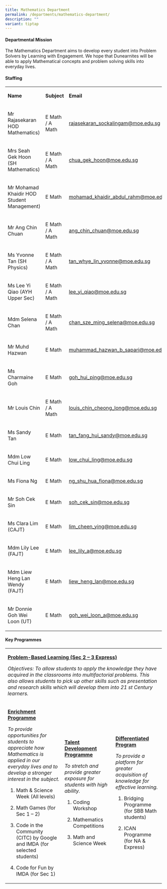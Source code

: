 ```yaml
---
title: Mathematics Department
permalink: /departments/mathematics-department/
description: ""
variant: tiptap
---
```

<h4>Departmental Mission</h4>
<p>The Mathematics Department aims to develop every student into Problem
    Solvers by Learning&nbsp;with Engagement. We hope that Dunearnites will
    be able to apply Mathematical concepts and&nbsp;problem solving skills
    into everyday lives.</p>
<h4>Staffing</h4>
<table>
    <tbody>
        <tr>
            <td rowspan="1" colspan="1">
                <p><strong>Name</strong>
                </p>
            </td>
            <td rowspan="1" colspan="1">
                <p><strong>Subject</strong>
                </p>
            </td>
            <td rowspan="1" colspan="1">
                <p><strong>Email</strong>
                </p>
            </td>
        </tr>
        <tr>
            <td rowspan="1" colspan="1">
                <p>Mr Rajasekaran HOD Mathematics)</p>
            </td>
            <td rowspan="1" colspan="1">
                <p>E Math / A Math</p>
            </td>
            <td rowspan="1" colspan="1">
                <p><a href="mailto:rajasekaran_sockalingam@moe.edu.sg" rel="noopener noreferrer nofollow" target="_blank">rajasekaran_sockalingam@moe.edu.sg</a>
                </p>
            </td>
        </tr>
        <tr>
            <td rowspan="1" colspan="1">
                <p>Mrs Seah Gek Hoon (SH Mathematics)</p>
            </td>
            <td rowspan="1" colspan="1">
                <p>E Math / A Math</p>
            </td>
            <td rowspan="1" colspan="1">
                <p><a href="mailto:chua_gek_hoon@moe.edu.sg" rel="noopener noreferrer nofollow" target="_blank">chua_gek_hoon@moe.edu.sg</a>
                </p>
            </td>
        </tr>
        <tr>
            <td rowspan="1" colspan="1">
                <p>Mr Mohamad Khaidir HOD Student Management)</p>
            </td>
            <td rowspan="1" colspan="1">
                <p>E Math</p>
            </td>
            <td rowspan="1" colspan="1">
                <p><a href="mailto:mohamad_khaidir_abdul_rahm@moe.edu.sg" rel="noopener noreferrer nofollow" target="_blank">mohamad_khaidir_abdul_rahm@moe.edu.sg</a>
                </p>
            </td>
        </tr>
        <tr>
            <td rowspan="1" colspan="1">
                <p>Mr Ang Chin Chuan</p>
            </td>
            <td rowspan="1" colspan="1">
                <p>E Math / A Math</p>
            </td>
            <td rowspan="1" colspan="1">
                <p><a href="mailto:ang_chin_chuan@moe.edu.sg" rel="noopener noreferrer nofollow" target="_blank">ang_chin_chuan@moe.edu.sg</a>
                </p>
            </td>
        </tr>
        <tr>
            <td rowspan="1" colspan="1">
                <p>Ms Yvonne Tan (SH Physics)</p>
            </td>
            <td rowspan="1" colspan="1">
                <p>E Math / A Math</p>
            </td>
            <td rowspan="1" colspan="1">
                <p><a href="mailto:tan_whye_lin_yvonne@moe.edu.sg" rel="noopener noreferrer nofollow" target="_blank">tan_whye_lin_yvonne@moe.edu.sg</a>
                </p>
            </td>
        </tr>
        <tr>
            <td rowspan="1" colspan="1">
                <p>Ms Lee Yi Qiao (AYH Upper Sec)</p>
            </td>
            <td rowspan="1" colspan="1">
                <p>E Math / A Math</p>
            </td>
            <td rowspan="1" colspan="1">
                <p><a href="mailto:lee_yi_qiao@moe.edu.sg" rel="noopener noreferrer nofollow" target="_blank">lee_yi_qiao@moe.edu.sg</a>
                </p>
            </td>
        </tr>
        <tr>
            <td rowspan="1" colspan="1">
                <p>Mdm Selena Chan</p>
            </td>
            <td rowspan="1" colspan="1">
                <p>E Math / A Math</p>
            </td>
            <td rowspan="1" colspan="1">
                <p><a href="mailto:chan_sze_ming_selena@moe.edu.sg" rel="noopener noreferrer nofollow" target="_blank">chan_sze_ming_selena@moe.edu.sg</a>
                </p>
            </td>
        </tr>
        <tr>
            <td rowspan="1" colspan="1">
                <p>Mr Muhd Hazwan</p>
            </td>
            <td rowspan="1" colspan="1">
                <p>E Math</p>
            </td>
            <td rowspan="1" colspan="1">
                <p><a href="mailto:muhammad_hazwan_b_sapari@moe.edu.sg" rel="noopener noreferrer nofollow" target="_blank">muhammad_hazwan_b_sapari@moe.edu.sg</a>
                </p>
            </td>
        </tr>
        <tr>
            <td rowspan="1" colspan="1">
                <p>Ms Charmaine Goh</p>
            </td>
            <td rowspan="1" colspan="1">
                <p>E Math</p>
            </td>
            <td rowspan="1" colspan="1">
                <p><a href="mailto:goh_hui_ping@moe.edu.sg" rel="noopener noreferrer nofollow" target="_blank">goh_hui_ping@moe.edu.sg</a>
                </p>
            </td>
        </tr>
        <tr>
            <td rowspan="1" colspan="1">
                <p>Mr Louis Chin</p>
            </td>
            <td rowspan="1" colspan="1">
                <p>E Math / A Math</p>
            </td>
            <td rowspan="1" colspan="1">
                <p><a href="mailto:louis_chin_cheong_long@moe.edu.sg" rel="noopener noreferrer nofollow" target="_blank">louis_chin_cheong_long@moe.edu.sg</a>
                </p>
            </td>
        </tr>
        <tr>
            <td rowspan="1" colspan="1">
                <p>Ms Sandy Tan</p>
            </td>
            <td rowspan="1" colspan="1">
                <p>E Math</p>
            </td>
            <td rowspan="1" colspan="1">
                <p><a href="mailto:tan_fang_hui_sandy@moe.edu.sg" rel="noopener noreferrer nofollow" target="_blank">tan_fang_hui_sandy@moe.edu.sg</a>
                </p>
            </td>
        </tr>
        <tr>
            <td rowspan="1" colspan="1">
                <p>Mdm Low Chui Ling</p>
            </td>
            <td rowspan="1" colspan="1">
                <p>E Math</p>
            </td>
            <td rowspan="1" colspan="1">
                <p><a href="mailto:low_chui_ling@moe.edu.sg" rel="noopener noreferrer nofollow" target="_blank">low_chui_ling@moe.edu.sg</a>
                </p>
            </td>
        </tr>
        <tr>
            <td rowspan="1" colspan="1">
                <p>Ms Fiona Ng</p>
            </td>
            <td rowspan="1" colspan="1">
                <p>E Math</p>
            </td>
            <td rowspan="1" colspan="1">
                <p><a href="mailto:ng_shu_hua_fiona@moe.edu.sg" rel="noopener noreferrer nofollow" target="_blank">ng_shu_hua_fiona@moe.edu.sg</a>
                </p>
            </td>
        </tr>
        <tr>
            <td rowspan="1" colspan="1">
                <p>Mr Soh Cek Sin</p>
            </td>
            <td rowspan="1" colspan="1">
                <p>E Math</p>
            </td>
            <td rowspan="1" colspan="1">
                <p><a href="mailto:soh_cek_sin@moe.edu.sg" rel="noopener noreferrer nofollow" target="_blank">soh_cek_sin@moe.edu.sg</a>
                </p>
            </td>
        </tr>
        <tr>
            <td rowspan="1" colspan="1">
                <p>Ms Clara Lim (CAJT)</p>
            </td>
            <td rowspan="1" colspan="1">
                <p>E Math</p>
            </td>
            <td rowspan="1" colspan="1">
                <p><a href="lim_cheen_ying@moe.edu.sg" rel="noopener noreferrer nofollow" target="_blank">lim_cheen_ying@moe.edu.sg</a>
                </p>
            </td>
        </tr>
        <tr>
            <td rowspan="1" colspan="1">
                <p>Mdm Lily Lee (FAJT)</p>
            </td>
            <td rowspan="1" colspan="1">
                <p>E Math</p>
            </td>
            <td rowspan="1" colspan="1">
                <p><a href="lee_lily_a@moe.edu.sg" rel="noopener noreferrer nofollow" target="_blank">lee_lily_a@moe.edu.sg</a>
                </p>
            </td>
        </tr>
        <tr>
            <td rowspan="1" colspan="1">
                <p>Mdm Liew Heng Lan Wendy (FAJT)</p>
            </td>
            <td rowspan="1" colspan="1">
                <p>E Math</p>
            </td>
            <td rowspan="1" colspan="1">
                <p><a href="liew_heng_lan@moe.edu.sg" rel="noopener noreferrer nofollow" target="_blank">liew_heng_lan@moe.edu.sg</a>
                </p>
            </td>
        </tr>
        <tr>
            <td rowspan="1" colspan="1">
                <p>Mr Donnie Goh Wei Loon (UT)</p>
            </td>
            <td rowspan="1" colspan="1">
                <p>E Math</p>
            </td>
            <td rowspan="1" colspan="1">
                <p><a href="goh_wei_loon_a@moe.edu.sg" rel="noopener noreferrer nofollow" target="_blank">goh_wei_loon_a@moe.edu.sg</a>
                </p>
            </td>
        </tr>
    </tbody>
</table>
<h4>Key Programmes</h4>
<table>
    <tbody>
        <tr>
            <td rowspan="1" colspan="3">
                <p><strong><u>Problem-Based Learning (Sec 2 – 3 Express)</u></strong>
                </p>
                <p><em>Objectives: To allow students to apply the knowledge they have acquired in the classrooms into multifactorial problems.&nbsp;This also allows students to pick up other skills such as presentation and research skills which will develop them into 21 st Century learners.</em>
                </p>
            </td>
        </tr>
        <tr>
            <td rowspan="1" colspan="1">
                <p><strong><u>Enrichment Programme</u></strong>
                </p>
                <p><em>To provide opportunities for students to appreciate how Mathematics is applied in our everyday lives and to develop a stronger interest in the subject.</em>
                </p>
                <ol data-tight="true" class="tight">
                    <li>
                        <p>Math &amp; Science Week (All levels)&nbsp;</p>
                    </li>
                    <li>
                        <p>Math Games (for Sec 1 – 2)&nbsp;</p>
                    </li>
                    <li>
                        <p>Code in the Community (CITC) by Google and IMDA (for selected students)</p>
                    </li>
                    <li>
                        <p>Code for Fun by IMDA (for Sec 1)</p>
                    </li>
                </ol>
            </td>
            <td rowspan="1" colspan="1">
                <p><strong><u>Talent Development Programme</u></strong>
                </p>
                <p><em>To stretch and provide greater exposure for students with high ability.</em>
                </p>
                <ol data-tight="true" class="tight">
                    <li>
                        <p>Coding Workshop</p>
                    </li>
                    <li>
                        <p>Mathematics Competitions</p>
                    </li>
                    <li>
                        <p>Math and Science Week</p>
                    </li>
                </ol>
            </td>
            <td rowspan="1" colspan="1">
                <p><strong><u>Differentiated Program</u></strong>
                </p>
                <p><em>To provide a platform for greater acquisition of knowledge for effective learning.</em>&nbsp;</p>
                <ol data-tight="true" class="tight">
                    <li>
                        <p>Bridging Programme (for SBB Math students)&nbsp;</p>
                    </li>
                    <li>
                        <p>ICAN Programme (for NA &amp; Express)</p>
                    </li>
                    </ol>
            </td>
        </tr>
    </tbody>
</table>
<p></p>